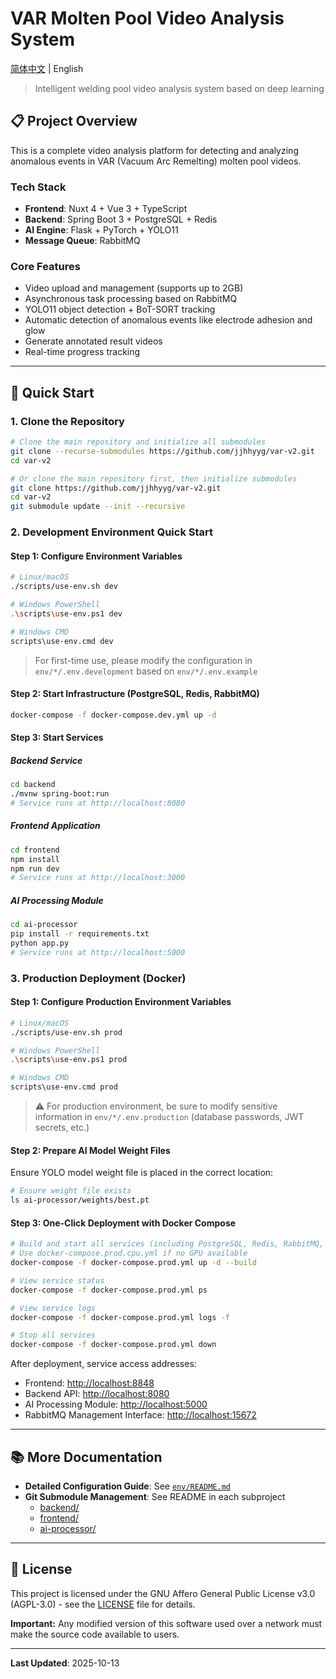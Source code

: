 # VAR Molten Pool Video Analysis System

[简体中文](README.zh.md) | English

> Intelligent welding pool video analysis system based on deep learning

## 📋 Project Overview

This is a complete video analysis platform for detecting and analyzing anomalous events in VAR (Vacuum Arc Remelting) molten pool videos.

### Tech Stack

- **Frontend**: Nuxt 4 + Vue 3 + TypeScript
- **Backend**: Spring Boot 3 + PostgreSQL + Redis
- **AI Engine**: Flask + PyTorch + YOLO11
- **Message Queue**: RabbitMQ

### Core Features

- Video upload and management (supports up to 2GB)
- Asynchronous task processing based on RabbitMQ
- YOLO11 object detection + BoT-SORT tracking
- Automatic detection of anomalous events like electrode adhesion and glow
- Generate annotated result videos
- Real-time progress tracking

---

## 🚀 Quick Start

### 1. Clone the Repository

```bash
# Clone the main repository and initialize all submodules
git clone --recurse-submodules https://github.com/jjhhyyg/var-v2.git
cd var-v2

# Or clone the main repository first, then initialize submodules
git clone https://github.com/jjhhyyg/var-v2.git
cd var-v2
git submodule update --init --recursive
```

### 2. Development Environment Quick Start

#### Step 1: Configure Environment Variables

```bash
# Linux/macOS
./scripts/use-env.sh dev

# Windows PowerShell
.\scripts\use-env.ps1 dev

# Windows CMD
scripts\use-env.cmd dev
```

> For first-time use, please modify the configuration in `env/*/.env.development` based on `env/*/.env.example`

#### Step 2: Start Infrastructure (PostgreSQL, Redis, RabbitMQ)

```bash
docker-compose -f docker-compose.dev.yml up -d
```

#### Step 3: Start Services

##### Backend Service

```bash
cd backend
./mvnw spring-boot:run
# Service runs at http://localhost:8080
```

##### Frontend Application

```bash
cd frontend
npm install
npm run dev
# Service runs at http://localhost:3000
```

##### AI Processing Module

```bash
cd ai-processor
pip install -r requirements.txt
python app.py
# Service runs at http://localhost:5000
```

### 3. Production Deployment (Docker)

#### Step 1: Configure Production Environment Variables

```bash
# Linux/macOS
./scripts/use-env.sh prod

# Windows PowerShell
.\scripts\use-env.ps1 prod

# Windows CMD
scripts\use-env.cmd prod
```

> ⚠️ For production environment, be sure to modify sensitive information in `env/*/.env.production` (database passwords, JWT secrets, etc.)

#### Step 2: Prepare AI Model Weight Files

Ensure YOLO model weight file is placed in the correct location:

```bash
# Ensure weight file exists
ls ai-processor/weights/best.pt
```

#### Step 3: One-Click Deployment with Docker Compose

```bash
# Build and start all services (including PostgreSQL, Redis, RabbitMQ, Backend, Frontend, AI-Processor)
# Use docker-compose.prod.cpu.yml if no GPU available
docker-compose -f docker-compose.prod.yml up -d --build

# View service status
docker-compose -f docker-compose.prod.yml ps

# View service logs
docker-compose -f docker-compose.prod.yml logs -f

# Stop all services
docker-compose -f docker-compose.prod.yml down
```

After deployment, service access addresses:

- Frontend: <http://localhost:8848>
- Backend API: <http://localhost:8080>
- AI Processing Module: <http://localhost:5000>
- RabbitMQ Management Interface: <http://localhost:15672>

---

## 📚 More Documentation

- **Detailed Configuration Guide**: See [`env/README.md`](env/README.md)
- **Git Submodule Management**: See README in each subproject
  - [backend/](backend/)
  - [frontend/](frontend/)
  - [ai-processor/](ai-processor/)

---

## 📄 License

This project is licensed under the GNU Affero General Public License v3.0 (AGPL-3.0) - see the [LICENSE](LICENSE) file for details.

**Important:** Any modified version of this software used over a network must make the source code available to users.

---

**Last Updated**: 2025-10-13
